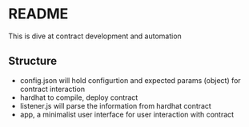 # README

This is dive at contract development and automation

## Structure

- config.json will hold configurtion and expected params (object) for contract interaction
- hardhat to compile, deploy contract
- listener.js will parse the information from hardhat contract
- app, a minimalist user interface for user interaction with contract

